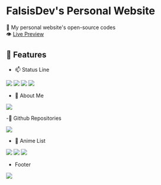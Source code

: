 # FalsisDev's Personal Website
🧪 My personal website's open-source codes<br>
👁 [Live Preview](https://falsisdev.repl.co/)


## 📀 Features

- 📫 Status Line<br>

<img src="https://cdn.discordapp.com/attachments/775822548519616562/988117350106665020/unknown.png">
<img src="https://cdn.discordapp.com/attachments/775822548519616562/988117401289777183/unknown.png">
<img src="https://cdn.discordapp.com/attachments/775822548519616562/988117453336887296/unknown.png">
<img src="https://cdn.discordapp.com/attachments/775822548519616562/988117511390240838/unknown.png">

- 📩 About Me<br>

<img src="https://cdn.discordapp.com/attachments/775822548519616562/988117936055156846/unknown.png">

-🔭 Github Repositories<br>

<img src="https://cdn.discordapp.com/attachments/775822548519616562/988118148060418048/unknown.png">

- 📝 Anime List<br>

<img src="https://cdn.discordapp.com/attachments/775822548519616562/988118586394550322/unknown.png">
<img src="https://cdn.discordapp.com/attachments/775822548519616562/988118646884806666/unknown.png">
<img src="https://cdn.discordapp.com/attachments/775822548519616562/988118793110835271/unknown.png">

- Footer<br>
<img src="https://cdn.discordapp.com/attachments/775822548519616562/988118863726133339/unknown.png">
